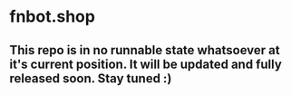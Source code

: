 # fnbot.shop

## This repo is in no runnable state whatsoever at it's current position. It will be updated and fully released soon. Stay tuned :)